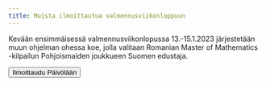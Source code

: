 ```yaml
---
title: Muista ilmoittautua valmennusviikonloppuun
---
```


Kevään ensimmäisessä valmennusviikonlopussa 13.-15.1.2023 järjestetään muun ohjelman
ohessa koe, jolla valitaan Romanian Master of Mathematics -kilpailun
Pohjoismaiden joukkueen Suomen edustaja.

<a href="https://www.paivola.fi/fi/course/435"><button type="button" class="btn btn-primary btn-sm">Ilmoittaudu Päivölään</button></a>

